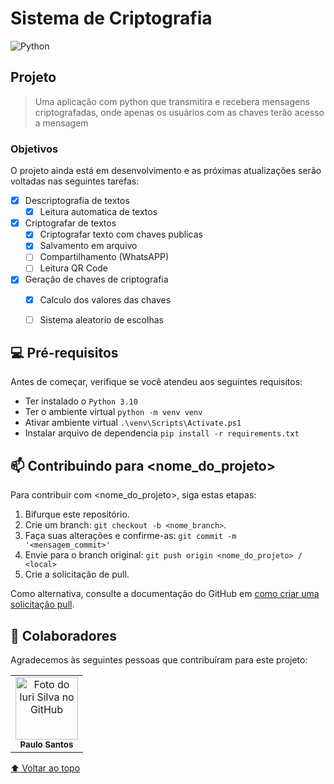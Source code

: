 # Sistema de Criptografia 

![Python](https://img.shields.io/badge/Python-14354C?style=for-the-badge&logo=python&logoColor=white)

## Projeto
>Uma aplicação com python que transmitira e recebera mensagens criptografadas, onde apenas os usuários com as chaves terão acesso a mensagem


### Objetivos
O projeto ainda está em desenvolvimento e as próximas atualizações serão voltadas nas seguintes tarefas:
<!-- - [X] Pré-requisitos -->
- [x] Descriptografia de textos
    - [x] Leitura automatica de textos
    <!-- - [ ]  -->
- [x] Criptografar de textos
    - [x] Criptografar texto com chaves publicas
    - [x] Salvamento em arquivo
    - [ ] Compartilhamento (WhatsAPP)
    - [ ] Leitura QR Code
- [x] Geração de chaves de criptografia
    - [x] Calculo dos valores das chaves
    - [ ] Sistema aleatorio de escolhas


## 💻 Pré-requisitos
Antes de começar, verifique se você atendeu aos seguintes requisitos:
* Ter instalado o `Python 3.10`
* Ter o ambiente virtual `python -m venv venv`
* Ativar ambiente virtual `.\venv\Scripts\Activate.ps1`
* Instalar arquivo de dependencia `pip install -r requirements.txt`
<!-- * Arquivo de dependencias para venv `requirements.txt` -->


## 📫 Contribuindo para <nome_do_projeto>
<!---Se o seu README for longo ou se você tiver algum processo ou etapas específicas que deseja que os contribuidores sigam, considere a criação de um arquivo CONTRIBUTING.md separado--->
Para contribuir com <nome_do_projeto>, siga estas etapas:

1. Bifurque este repositório.
2. Crie um branch: `git checkout -b <nome_branch>`.
3. Faça suas alterações e confirme-as: `git commit -m '<mensagem_commit>'`
4. Envie para o branch original: `git push origin <nome_do_projeto> / <local>`
5. Crie a solicitação de pull.

Como alternativa, consulte a documentação do GitHub em [como criar uma solicitação pull](https://docs.github.com/pt/pull-requests/collaborating-with-pull-requests/proposing-changes-to-your-work-with-pull-requests/creating-a-pull-request).


## 🤝 Colaboradores

Agradecemos às seguintes pessoas que contribuíram para este projeto:

<table>
  <tr>
    <td align="center">
      <a href="#">
        <img src="https://avatars.githubusercontent.com/u/42096755?s=400&u=a03965b95b0d49d129805fe244057abb442bd7e4&v=4" width="100px;" alt="Foto do Iuri Silva no GitHub"/><br>
        <sub>
          <b>Paulo Santos</b>
        </sub>
      </a>
    </td>
    <!-- <td align="center">
      <a href="#">
        <img src="https://s2.glbimg.com/FUcw2usZfSTL6yCCGj3L3v3SpJ8=/smart/e.glbimg.com/og/ed/f/original/2019/04/25/zuckerberg_podcast.jpg" width="100px;" alt="Foto do Mark Zuckerberg"/><br>
        <sub>
          <b>Mark Zuckerberg</b>
        </sub>
      </a>
    <!-- </td> -->
  </tr>
</table>

[⬆ Voltar ao topo](#Sistema-de-Criptografia)<br>
